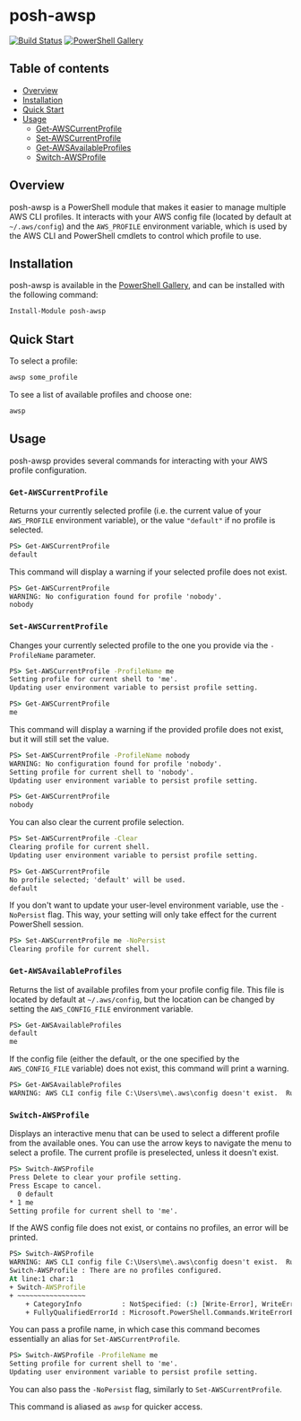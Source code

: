 # posh-awsp

[![Build Status](https://img.shields.io/travis/jonscheiding/posh-awsp.svg)](https://travis-ci.org/jonscheiding/posh-awsp)
[![PowerShell Gallery](https://img.shields.io/powershellgallery/v/posh-awsp.svg)](https://www.powershellgallery.com/packages/posh-awsp)

## Table of contents

- [Overview](#Overview)
- [Installation](#Installation)
- [Quick Start](#Quick-Start)
- [Usage](#Usage)
  - [Get-AWSCurrentProfile](#Get-AWSCurrentProfile)
  - [Set-AWSCurrentProfile](#Set-AWSCurrentProfile)
  - [Get-AWSAvailableProfiles](#Get-AWSAvailableProfiles)
  - [Switch-AWSProfile](#Switch-AWSProfile)

## Overview

posh-awsp is a PowerShell module that makes it easier to manage multiple AWS CLI profiles.  It interacts with your AWS config file (located by default at `~/.aws/config`) and the `AWS_PROFILE` environment variable, which is used by the AWS CLI and PowerShell cmdlets to control which profile to use.

## Installation

posh-awsp is available in the [PowerShell Gallery](https://www.powershellgallery.com/packages/posh-awsp), and can be installed with the following command:

```powershell
Install-Module posh-awsp
```

## Quick Start

To select a profile:

```powershell
awsp some_profile
```

To see a list of available profiles and choose one:

```powershell
awsp
```

## Usage

posh-awsp provides several commands for interacting with your AWS profile configuration.

### `Get-AWSCurrentProfile`

Returns your currently selected profile (i.e. the current value of your `AWS_PROFILE` environment variable), or the value `"default"` if no profile is selected.

```cmd
PS> Get-AWSCurrentProfile
default
```

This command will display a warning if your selected profile does not exist.

```cmd
PS> Get-AWSCurrentProfile
WARNING: No configuration found for profile 'nobody'.
nobody
```

### `Set-AWSCurrentProfile`

Changes your currently selected profile to the one you provide via the `-ProfileName` parameter.

```cmd
PS> Set-AWSCurrentProfile -ProfileName me
Setting profile for current shell to 'me'.
Updating user environment variable to persist profile setting.
```

```cmd
PS> Get-AWSCurrentProfile
me
```

This command will display a warning if the provided profile does not exist, but it will still set the value.

```cmd
PS> Set-AWSCurrentProfile -ProfileName nobody
WARNING: No configuration found for profile 'nobody'.
Setting profile for current shell to 'nobody'.
Updating user environment variable to persist profile setting.
```

```cmd
PS> Get-AWSCurrentProfile
nobody
```

You can also clear the current profile selection.

```cmd
PS> Set-AWSCurrentProfile -Clear
Clearing profile for current shell.
Updating user environment variable to persist profile setting.
```

```cmd
PS> Get-AWSCurrentProfile
No profile selected; 'default' will be used.
default
```

If you don't want to update your user-level environment variable, use the `-NoPersist` flag.
This way, your setting will only take effect for the current PowerShell session.

```cmd
PS> Set-AWSCurrentProfile me -NoPersist
Clearing profile for current shell.
```

### `Get-AWSAvailableProfiles`

Returns the list of available profiles from your profile config file.  This file is located by default at `~/.aws/config`, but the location can be changed by setting the `AWS_CONFIG_FILE` environment variable.

```cmd
PS> Get-AWSAvailableProfiles
default
me
```

If the config file (either the default, or the one specified by the `AWS_CONFIG_FILE` variable) does not exist, this command will print a warning.

```cmd
PS> Get-AWSAvailableProfiles
WARNING: AWS CLI config file C:\Users\me\.aws\config doesn't exist.  Run 'aws configure' to create it.
```

### `Switch-AWSProfile`

Displays an interactive menu that can be used to select a different profile from the available ones. You can use the arrow keys to navigate the menu to select a profile. The current profile is preselected, unless it doesn't exist.

```cmd
PS> Switch-AWSProfile
Press Delete to clear your profile setting.
Press Escape to cancel.
  0 default
* 1 me
Setting profile for current shell to 'me'.
```

If the AWS config file does not exist, or contains no profiles, an error will be printed.

```cmd
PS> Switch-AWSProfile
WARNING: AWS CLI config file C:\Users\me\.aws\config doesn't exist.  Run 'aws configure' to create it.
Switch-AWSProfile : There are no profiles configured.
At line:1 char:1
+ Switch-AWSProfile
+ ~~~~~~~~~~~~~~~~~
    + CategoryInfo          : NotSpecified: (:) [Write-Error], WriteErrorException
    + FullyQualifiedErrorId : Microsoft.PowerShell.Commands.WriteErrorException,Switch-AWSProfile
```

You can pass a profile name, in which case this command becomes essentially an alias for `Set-AWSCurrentProfile`.

```cmd
PS> Switch-AWSProfile -ProfileName me
Setting profile for current shell to 'me'.
Updating user environment variable to persist profile setting.
```

You can also pass the `-NoPersist` flag, similarly to `Set-AWSCurrentProfile`.

This command is aliased as `awsp` for quicker access.

